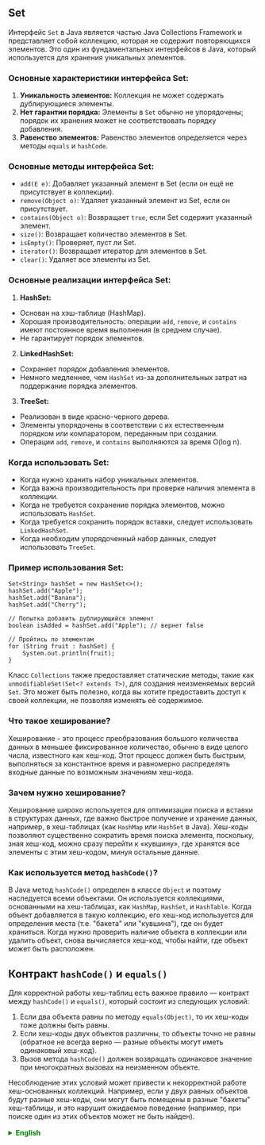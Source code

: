 ## Set

Интерфейс `Set` в Java является частью Java Collections Framework и представляет собой коллекцию, которая не содержит повторяющихся элементов. Это один из фундаментальных интерфейсов в Java, который используется для хранения уникальных элементов.

### Основные характеристики интерфейса Set:

1. **Уникальность элементов:** Коллекция не может содержать дублирующиеся элементы.
2. **Нет гарантии порядка:** Элементы в `Set` обычно не упорядочены; порядок их хранения может не соответствовать порядку добавления.
3. **Равенство элементов:** Равенство элементов определяется через методы `equals` и `hashCode`.

### Основные методы интерфейса Set:

- `add(E e)`: Добавляет указанный элемент в Set (если он ещё не присутствует в коллекции).
- `remove(Object o)`: Удаляет указанный элемент из Set, если он присутствует.
- `contains(Object o)`: Возвращает `true`, если Set содержит указанный элемент.
- `size()`: Возвращает количество элементов в Set.
- `isEmpty()`: Проверяет, пуст ли Set.
- `iterator()`: Возвращает итератор для элементов в Set.
- `clear()`: Удаляет все элементы из Set.

### Основные реализации интерфейса Set:

1. **HashSet:**
  - Основан на хэш-таблице (HashMap).
  - Хорошая производительность: операции `add`, `remove`, и `contains` имеют постоянное время выполнения (в среднем случае).
  - Не гарантирует порядок элементов.

2. **LinkedHashSet:**
  - Сохраняет порядок добавления элементов.
  - Немного медленнее, чем `HashSet` из-за дополнительных затрат на поддержание порядка элементов.

3. **TreeSet:**
  - Реализован в виде красно-черного дерева.
  - Элементы упорядочены в соответствии с их естественным порядком или компаратором, переданным при создании.
  - Операции `add`, `remove`, и `contains` выполняются за время O(log n).

### Когда использовать Set:

- Когда нужно хранить набор уникальных элементов.
- Когда важна производительность при проверке наличия элемента в коллекции.
- Когда не требуется сохранение порядка элементов, можно использовать `HashSet`.
- Когда требуется сохранить порядок вставки, следует использовать `LinkedHashSet`.
- Когда необходим упорядоченный набор данных, следует использовать `TreeSet`.

### Пример использования Set:

```
Set<String> hashSet = new HashSet<>();
hashSet.add("Apple");
hashSet.add("Banana");
hashSet.add("Cherry");

// Попытка добавить дублирующийся элемент
boolean isAdded = hashSet.add("Apple"); // вернет false

// Пройтись по элементам
for (String fruit : hashSet) {
    System.out.println(fruit);
}
```

Класс `Collections` также предоставляет статические методы, такие как `unmodifiableSet(Set<? extends T>)`, для создания неизменяемых версий `Set`. Это может быть полезно, когда вы хотите предоставить доступ к своей коллекции, не позволяя изменять её содержимое.


### Что такое хеширование?

Хеширование - это процесс преобразования большого количества данных в меньшее фиксированное количество, обычно в виде целого числа, известного как хеш-код. Этот процесс должен быть быстрым, выполняться за константное время и равномерно распределять входные данные по возможным значениям хеш-кода.

### Зачем нужно хеширование?

Хеширование широко используется для оптимизации поиска и вставки в структурах данных, где важно быстрое получение и хранение данных, например, в хеш-таблицах (как `HashMap` или `HashSet` в Java). Хеш-коды позволяют существенно сократить время поиска элемента, поскольку, зная хеш-код, можно сразу перейти к «кувшину», где хранятся все элементы с этим хеш-кодом, минуя остальные данные.

### Как используется метод `hashCode()`?

В Java метод `hashCode()` определен в классе `Object` и поэтому наследуется всеми объектами. Он используется коллекциями, основанными на хеш-таблицах, как `HashMap`, `HashSet`, и `HashTable`. Когда объект добавляется в такую коллекцию, его хеш-код используется для определения места (т.е. "бакета" или "кувшина"), где он будет храниться. Когда нужно проверить наличие объекта в коллекции или удалить объект, снова вычисляется хеш-код, чтобы найти, где объект может быть расположен.

## Контракт `hashCode()` и `equals()`

Для корректной работы хеш-таблиц есть важное правило — контракт между `hashCode()` и `equals()`, который состоит из следующих условий:

1. Если два объекта равны по методу `equals(Object)`, то их хеш-коды тоже должны быть равны.
2. Если хеш-коды двух объектов различны, то объекты точно не равны (обратное не всегда верно — разные объекты могут иметь одинаковый хеш-код).
3. Вызов метода `hashCode()` должен возвращать одинаковое значение при многократных вызовах на неизменном объекте.

Несоблюдение этих условий может привести к некорректной работе хеш-основанных коллекций. Например, если у двух равных объектов будут разные хеш-коды, они могут быть помещены в разные "бакеты" хеш-таблицы, и это нарушит ожидаемое поведение (например, при поиске один из этих объектов может не быть найден).


<details style="margin-top: 16px">
  <summary style="cursor: pointer; color: green;"><b>English</b></summary>

## Set
The `Set` interface in Java is part of the Java Collections Framework and represents a collection that contains no duplicate elements. It is one of the fundamental interfaces in Java used for storing unique elements.

### Key Characteristics of the Set Interface:

1. **Uniqueness of Elements:** The collection cannot contain duplicate elements.
2. **No Guarantee of Order:** Elements in a `Set` are generally unordered; the storage order may not correspond to the order of addition.
3. **Equality of Elements:** Equality of elements is determined through the `equals` and `hashCode` methods.

### Core Methods of the Set Interface:

- `add(E e)`: Adds the specified element to the Set if it is not already present in the collection.
- `remove(Object o)`: Removes the specified element from the Set if it is present.
- `contains(Object o)`: Returns `true` if the Set contains the specified element.
- `size()`: Returns the number of elements in the Set.
- `isEmpty()`: Checks whether the Set is empty.
- `iterator()`: Returns an iterator for the elements in the Set.
- `clear()`: Removes all elements from the Set.

### Main Implementations of the Set Interface:

1. **HashSet:**
  - Based on a hash table (HashMap).
  - Good performance: operations `add`, `remove`, and `contains` have constant time complexity (on average).
  - Does not guarantee the order of elements.

2. **LinkedHashSet:**
  - Maintains the order of elements as they were added.
  - Slightly slower than `HashSet` due to the additional costs of maintaining element order.

3. **TreeSet:**
  - Implemented as a red-black tree.
  - Elements are ordered according to their natural order or by a comparator provided at set creation.
  - Operations `add`, `remove`, and `contains` are executed in O(log n) time.

### When to Use Set:

- When a collection of unique elements is needed.
- When performance is important when checking for the presence of an element in a collection.
- When the order of elements is not needed, `HashSet` can be used.
- When the insertion order needs to be maintained, `LinkedHashSet` should be used.
- When an ordered set of data is required, `TreeSet` should be used.

### Example of Using Set:

```
Set<String> hashSet = new HashSet<>();
hashSet.add("Apple");
hashSet.add("Banana");
hashSet.add("Cherry");

// Attempt to add a duplicate element
boolean isAdded = hashSet.add("Apple"); // will return false

// Iterate through the elements
for (String fruit : hashSet) {
    System.out.println(fruit);
}
```

The `Collections` class also provides static methods, such as `unmodifiableSet(Set<? extends T>)`, to create immutable versions of `Set`. This can be useful when you want to provide access to your collection without allowing its content to be modified.

</details>